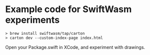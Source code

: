 # Example code for SwiftWasm experiments



```
> brew install swiftwasm/tap/carton
> carton dev --custom-index-page index.html
```

Open your Package.swift in XCode, and experiment with drawings.
